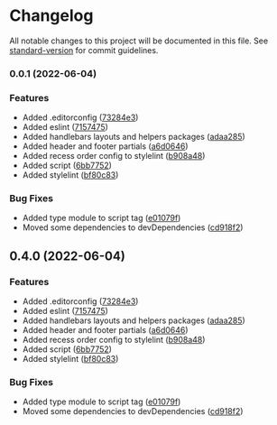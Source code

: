 # Changelog

All notable changes to this project will be documented in this file. See [standard-version](https://github.com/conventional-changelog/standard-version) for commit guidelines.

### 0.0.1 (2022-06-04)


### Features

* Added .editorconfig ([73284e3](https://github.com/maksabuzyarov/vite-handlebars-bootstrap/commit/73284e31f8241679fdada7ef19a8edf6c45b75c7))
* Added eslint ([7157475](https://github.com/maksabuzyarov/vite-handlebars-bootstrap/commit/7157475b138a4c07c8af2c5b0b7258028ed8c684))
* Added handlebars layouts and helpers packages ([adaa285](https://github.com/maksabuzyarov/vite-handlebars-bootstrap/commit/adaa285036c453456ad34680d03a1eabfa324320))
* Added header and footer partials ([a6d0646](https://github.com/maksabuzyarov/vite-handlebars-bootstrap/commit/a6d0646b501784ae0eac0e28a972b68848eb4366))
* Added recess order config to stylelint ([b908a48](https://github.com/maksabuzyarov/vite-handlebars-bootstrap/commit/b908a48e299c1427552f5aa847419e9a6cdaa186))
* Added script ([6bb7752](https://github.com/maksabuzyarov/vite-handlebars-bootstrap/commit/6bb775218d363a7b85336a530cb9990a916d065b))
* Added stylelint ([bf80c83](https://github.com/maksabuzyarov/vite-handlebars-bootstrap/commit/bf80c832b6c0f2af8526a9e5b5d2468efa3f384e))


### Bug Fixes

* Added type module to script tag ([e01079f](https://github.com/maksabuzyarov/vite-handlebars-bootstrap/commit/e01079f0376ac88e65f11fdc12ac83ced749d0e1))
* Moved some dependencies to devDependencies ([cd918f2](https://github.com/maksabuzyarov/vite-handlebars-bootstrap/commit/cd918f287d9fb2f14983d045a05bef352339284c))

## 0.4.0 (2022-06-04)


### Features

* Added .editorconfig ([73284e3](https://github.com/maksabuzyarov/vite-handlebars-bootstrap/commit/73284e31f8241679fdada7ef19a8edf6c45b75c7))
* Added eslint ([7157475](https://github.com/maksabuzyarov/vite-handlebars-bootstrap/commit/7157475b138a4c07c8af2c5b0b7258028ed8c684))
* Added handlebars layouts and helpers packages ([adaa285](https://github.com/maksabuzyarov/vite-handlebars-bootstrap/commit/adaa285036c453456ad34680d03a1eabfa324320))
* Added header and footer partials ([a6d0646](https://github.com/maksabuzyarov/vite-handlebars-bootstrap/commit/a6d0646b501784ae0eac0e28a972b68848eb4366))
* Added recess order config to stylelint ([b908a48](https://github.com/maksabuzyarov/vite-handlebars-bootstrap/commit/b908a48e299c1427552f5aa847419e9a6cdaa186))
* Added script ([6bb7752](https://github.com/maksabuzyarov/vite-handlebars-bootstrap/commit/6bb775218d363a7b85336a530cb9990a916d065b))
* Added stylelint ([bf80c83](https://github.com/maksabuzyarov/vite-handlebars-bootstrap/commit/bf80c832b6c0f2af8526a9e5b5d2468efa3f384e))


### Bug Fixes

* Added type module to script tag ([e01079f](https://github.com/maksabuzyarov/vite-handlebars-bootstrap/commit/e01079f0376ac88e65f11fdc12ac83ced749d0e1))
* Moved some dependencies to devDependencies ([cd918f2](https://github.com/maksabuzyarov/vite-handlebars-bootstrap/commit/cd918f287d9fb2f14983d045a05bef352339284c))
